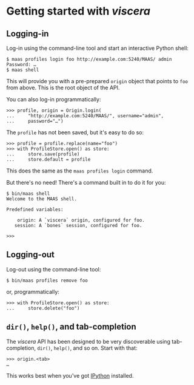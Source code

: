 <h1>Getting started with <em>viscera</em></h1>


## Logging-in

Log-in using the command-line tool and start an interactive Python
shell:

```console
$ maas profiles login foo http://example.com:5240/MAAS/ admin
Password: …
$ maas shell
```

This will provide you with a pre-prepared `origin` object that points to
`foo` from above. This is the root object of the API.

You can also log-in programmatically:

```pycon
>>> profile, origin = Origin.login(
...     "http://example.com:5240/MAAS/", username="admin",
...     password="…")
```

The `profile` has not been saved, but it's easy to do so:

```pycon
>>> profile = profile.replace(name="foo")
>>> with ProfileStore.open() as store:
...     store.save(profile)
...     store.default = profile
```

This does the same as the `maas profiles login` command.

But there's no need! There's a command built in to do it for you:

```console
$ bin/maas shell
Welcome to the MAAS shell.

Predefined variables:

    origin: A `viscera` origin, configured for foo.
   session: A `bones` session, configured for foo.

>>>
```


## Logging-out

Log-out using the command-line tool:

```console
$ bin/maas profiles remove foo
```

or, programmatically:

```pycon
>>> with ProfileStore.open() as store:
...     store.delete("foo")
```


## `dir()`, `help()`, and tab-completion

The _viscera_ API has been designed to be very discoverable using
tab-completion, `dir()`, `help()`, and so on. Start with that:

```pycon
>>> origin.<tab>
…
```

This works best when you've got [IPython](https://ipython.org/)
installed.
